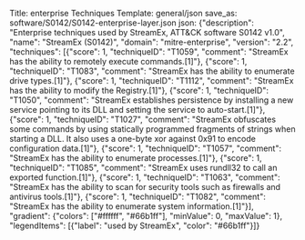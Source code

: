 Title: enterprise Techniques
Template: general/json
save_as: software/S0142/S0142-enterprise-layer.json
json: {"description": "Enterprise techniques used by StreamEx, ATT&CK software S0142 v1.0", "name": "StreamEx (S0142)", "domain": "mitre-enterprise", "version": "2.2", "techniques": [{"score": 1, "techniqueID": "T1059", "comment": "StreamEx has the ability to remotely execute commands.[1]"}, {"score": 1, "techniqueID": "T1083", "comment": "StreamEx has the ability to enumerate drive types.[1]"}, {"score": 1, "techniqueID": "T1112", "comment": "StreamEx has the ability to modify the Registry.[1]"}, {"score": 1, "techniqueID": "T1050", "comment": "StreamEx establishes persistence by installing a new service pointing to its DLL and setting the service to auto-start.[1]"}, {"score": 1, "techniqueID": "T1027", "comment": "StreamEx obfuscates some commands by using statically programmed fragments of strings when starting a DLL. It also uses a one-byte xor against 0x91 to encode configuration data.[1]"}, {"score": 1, "techniqueID": "T1057", "comment": "StreamEx has the ability to enumerate processes.[1]"}, {"score": 1, "techniqueID": "T1085", "comment": "StreamEx uses rundll32 to call an exported function.[1]"}, {"score": 1, "techniqueID": "T1063", "comment": "StreamEx has the ability to scan for security tools such as firewalls and antivirus tools.[1]"}, {"score": 1, "techniqueID": "T1082", "comment": "StreamEx has the ability to enumerate system information.[1]"}], "gradient": {"colors": ["#ffffff", "#66b1ff"], "minValue": 0, "maxValue": 1}, "legendItems": [{"label": "used by StreamEx", "color": "#66b1ff"}]}